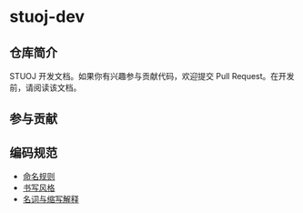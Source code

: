 # stuoj-dev

## 仓库简介

STUOJ 开发文档。如果你有兴趣参与贡献代码，欢迎提交 Pull Request。在开发前，请阅读该文档。

## 参与贡献

## 编码规范

- [命名规则](naming_rules.md)
- [书写风格](writing_style.md)
- [名词与缩写解释](definition.md)
